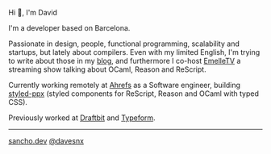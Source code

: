 Hi 👋, I'm David

I'm a developer based on Barcelona.

Passionate in design, people, functional programming, scalability and startups, but lately about compilers. Even with my limited English, I'm trying to write about those in my [blog](https://sancho.dev/blog), and furthermore I co-host [EmelleTV](https://twitch.tv/emelletv) a streaming show talking about OCaml, Reason and ReScript.

Currently working remotely at [Ahrefs](https://ahrefs.com) as a Software engineer, building [styled-ppx](https://github.com/davesnx/styled-ppx) (styled components for ReScript, Reason and OCaml with typed CSS).

Previously worked at [Draftbit](https://draftbit.com) and [Typeform](https://typeform.com).





---








[sancho.dev](https://sancho.dev) [@davesnx](https://twitter.com/davesnx) 
